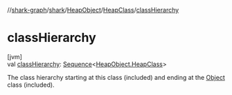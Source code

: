 //[shark-graph](../../../../index.md)/[shark](../../index.md)/[HeapObject](../index.md)/[HeapClass](index.md)/[classHierarchy](class-hierarchy.md)

# classHierarchy

[jvm]\
val [classHierarchy](class-hierarchy.md): [Sequence](https://kotlinlang.org/api/latest/jvm/stdlib/kotlin.sequences/-sequence/index.html)&lt;[HeapObject.HeapClass](index.md)&gt;

The class hierarchy starting at this class (included) and ending at the [Object](https://docs.oracle.com/javase/8/docs/api/java/lang/Object.html) class (included).
